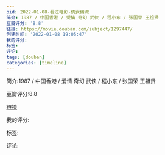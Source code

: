 ```yaml
---
pid: 2022-01-08-看过电影-倩女幽魂
简介: 1987 / 中国香港 / 爱情 奇幻 武侠 / 程小东 / 张国荣 王祖贤
豆瓣评分: '8.8'
链接: https://movie.douban.com/subject/1297447/
创建时间: '2022-01-08 19:05:47'
我的评分:
标签:
评论:
tags: [douban]
categories: [timeline]
---
```

简介:1987 / 中国香港 / 爱情 奇幻 武侠 / 程小东 / 张国荣 王祖贤

豆瓣评分:8.8

[链接](https://movie.douban.com/subject/1297447/)

我的评分:

标签:

评论:


